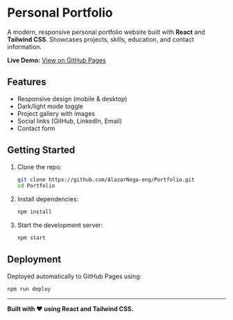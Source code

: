 # Personal Portfolio

A modern, responsive personal portfolio website built with **React** and **Tailwind CSS**. Showcases projects, skills, education, and contact information. 

**Live Demo:** [View on GitHub Pages](https://AlazarNega-eng.github.io/Portfolio)

## Features
- Responsive design (mobile & desktop)
- Dark/light mode toggle
- Project gallery with images
- Social links (GitHub, LinkedIn, Email)
- Contact form

## Getting Started
1. Clone the repo:
   ```sh
   git clone https://github.com/AlazarNega-eng/Portfolio.git
   cd Portfolio
   ```
2. Install dependencies:
   ```sh
   npm install
   ```
3. Start the development server:
   ```sh
   npm start
   ```

## Deployment
Deployed automatically to GitHub Pages using:
```sh
npm run deploy
```

---
**Built with ❤️ using React and Tailwind CSS.**